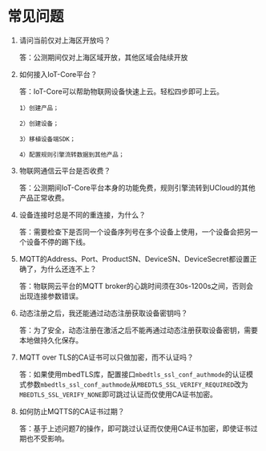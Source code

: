 # 常见问题

1. 请问当前仅对上海区开放吗？

   答：公测期间仅对上海区域开放，其他区域会陆续开放

2. 如何接入IoT-Core平台？

   答：IoT-Core可以帮助物联网设备快速上云。轻松四步即可上云。

	   1）创建产品；

	   2）创建设备；

	   3）移植设备端SDK；

	   4）配置规则引擎流转数据到其他产品；

3. 物联网通信云平台是否收费？

   答：公测期间IoT-Core平台本身的功能免费，规则引擎流转到UCloud的其他产品正常收费。

4. 设备连接时总是不同的重连接，为什么？
 
   答：需要检查下是否同一个设备序列号在多个设备上使用，一个设备会把另一个设备不停的踢下线。
   
5. MQTT的Address、Port、ProductSN、DeviceSN、DeviceSecret都设置正确了，为什么还连不上？

   答：物联网云平台的MQTT broker的心跳时间须在30s-1200s之间，否则会出现连接参数错误。

6. 动态注册之后，我还能通过动态注册获取设备密钥吗？
   
   答：为了安全，动态注册在激活之后不能再通过动态注册获取设备密钥，需要本地做持久化保存。
   
7. MQTT over TLS的CA证书可以只做加密，而不认证吗？

   答：如果使用mbedTLS库，配置接口`mbedtls_ssl_conf_authmode`的认证模式参数`mbedtls_ssl_conf_authmode`从`MBEDTLS_SSL_VERIFY_REQUIRED`改为`MBEDTLS_SSL_VERIFY_NONE`即可跳过认证而仅使用CA证书加密。

8. 如何防止MQTTS的CA证书过期？

   答：基于上述问题7的操作，即可跳过认证而仅使用CA证书加密，即使证书过期也不受影响。
